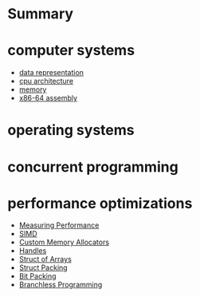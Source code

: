 # Summary


# computer systems

- [data representation](./computer-systems/data-representation.md)
- [cpu architecture](./computer-systems/cpu-architecture.md)
- [memory](./computer-systems/memory.md)
- [x86-64 assembly]()

# operating systems

# concurrent programming

# performance optimizations

- [Measuring Performance]()
- [SIMD](./performance-optimizations/simd.md)
- [Custom Memory Allocators](./performance-optimizations/custom-memory-allocators.md)
- [Handles](./performance-optimizations/handles.md)
- [Struct of Arrays](./performance-optimizations/struct-of-arrays.md)
- [Struct Packing](./performance-optimizations/struct-packing.md)
- [Bit Packing](./performance-optimizations/bit-packing.md)
- [Branchless Programming](./performance-optimizations/branchless-programming.md)
